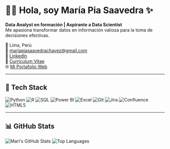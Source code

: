 # 👩‍💻 Hola, soy María Pia Saavedra ✨

**Data Analyst en formación | Aspirante a Data Scientist**  
Me apasiona transformar datos en información valiosa para la toma de decisiones efectivas.

📍 Lima, Perú  
📧 [mariapiasaavedrachavez@gmail.com](mailto:mariapiasaavedrachavez@gmail.com)  
🔗 [LinkedIn](https://www.linkedin.com/in/mariapiasaavedra111/)  
📄 [Curriculum Vitae](CV-MariaPia.pdf)  
🌐 [Mi Portafolio Web](https://mapisaavedra.github.io/Portafolio-Analista-de-Datos/)  

---

## 🚀 Tech Stack

![Python](https://img.shields.io/badge/Python-3776AB?style=for-the-badge&logo=python&logoColor=white)
![R](https://img.shields.io/badge/R-276DC3?style=for-the-badge&logo=r&logoColor=white)
![SQL](https://img.shields.io/badge/SQL-FF6F00?style=for-the-badge&logo=postgresql&logoColor=white)
![Power BI](https://img.shields.io/badge/Power%20BI-F2C811?style=for-the-badge&logo=power-bi&logoColor=black)
![Excel](https://img.shields.io/badge/Excel-217346?style=for-the-badge&logo=microsoft-excel&logoColor=white)
![Git](https://img.shields.io/badge/Git-F05032?style=for-the-badge&logo=git&logoColor=white)
![Jira](https://img.shields.io/badge/Jira-0052CC?style=for-the-badge&logo=jira&logoColor=white)
![Confluence](https://img.shields.io/badge/Confluence-172B4D?style=for-the-badge&logo=confluence&logoColor=white)
![HTML5](https://img.shields.io/badge/HTML5-E34F26?style=for-the-badge&logo=html5&logoColor=white)

---

## 📊 GitHub Stats

![Mari's GitHub Stats](https://github-readme-stats.vercel.app/api?username=mapisaavedra&show_icons=true&theme=radical)
![Top Languages](https://github-readme-stats.vercel.app/api/top-langs/?username=mapisaavedra&layout=compact&theme=radical)


